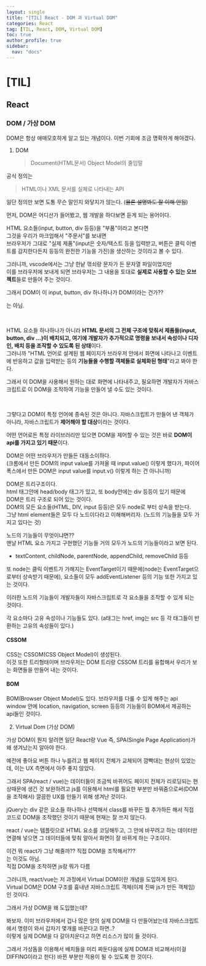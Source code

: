 ```yaml
---
layout: single
title: "[TIL] React - DOM 과 Virtual DOM"
categories: React
tag: [TIL, React, DOM, Virtual DOM]
toc: true
author_profile: true
sidebar:
  nav: "docs"
---
```


# [TIL]

## React

### DOM / 가상 DOM

DOM은 항상 애매모호하게 알고 있는 개념이다. 이번 기회에 조금 명확하게 해야겠다.

1. DOM
   > Document(HTML문서) Object Model의 줄임말

공식 정의는

> HTML이나 XML 문서를 실체로 나타내는 API

일단 정의만 보면 도통 무슨 말인지 와닿지가 않는다. (~~물론 설명봐도 잘 이해 안됨~~)

먼저, DOM은 어디선가 들어봤고, 웹 개발을 하다보면 듣게 되는 용어이다.

HTML 요소들(input, button, div 등등)을 "부품"이라고 본다면
<br>그것을 우리가 마크업해서 "주문서"를 보내면 <br>브라우저가 그대로 "실제 제품"(input은 숫자/텍스트 등을 입력받고, 버튼은 클릭 이벤트를 감지한다든지 등등의 완전한 기능을 가진)을 생산하는 것이라고 볼 수 있다.

그러니까, vscode에서는 그냥 한낱 꺾쇠랑 문자가 든 문자열 파일이었지만
<br>이를 브라우저에 보내게 되면 브라우저는 그 내용을 토대로 **실제로 사용할 수 있는 오브젝트**들로 만들어 주는 것이다.

그래서 DOM이 이 input, button, div 하나하나가 DOM이라는 건가??

는 아님.

<br>

HTML 요소들 하나하나가 아니라 **HTML 문서의 그 전체 구조에 맞춰서 제품들(input, button, div ...)이 배치되고, 여기에 개발자가 추가적으로 명령을 보내서 속성이나 디자인, 배치 등을 조작할 수 있도록 된 상태**이다.
<br>그러니까 "HTML 언어로 설계된 웹 페이지가 브라우저 안에서 화면에 나타나고 이벤트에 반응하고 값을 입력받는 등의 **기능들을 수행할 객체들로 실체화된 형태**"라고 봐야 한다.

그래서 이 DOM을 사용해서 원하는 대로 화면에 나타내주고, 필요하면 개발자가 자바스크립트로 이 DOM을 조작하여 기능을 만들어 낼 수도 있는 것이다.

<br>

그렇다고 DOM이 특정 언어에 종속된 것은 아니다.
자바스크립트가 만들어 낸 객체가 아니라, 자바스크립트가 **제어해야 할 대상**이라는 것이다.

어떤 언어로든 특정 라이브러리만 있으면 DOM을 제어할 수 있는 것은 바로 **DOM이 api를 가지고 있기 때문**이다.

DOM은 어떤 브라우저가 만들든 대동소이하다.
<br>(크롬에서 만든 DOM의 input value를 가져올 때 input.value() 이렇게 했다가, 파이어폭스에서 만든 DOM은 input value를 input.v() 이렇게 하는 건 아니니까)

DOM은 트리구조이다.
<br>html 태그안에 head/body 태그가 있고, 또 body안에는 div 등등이 있기 때문에 DOM은 트리 구조로 되어 있는 것이다.
<br>DOM의 모든 요소들(HTML, DIV, input 등등)은 모두 node로 부터 상속을 받는다.
<br>그냥 html element들은 모두 다 노드이다라고 이해해버리자. (노드의 기능들을 모두 가지고 있다는 것)

노드의 기능들이 무엇이냐면??
<br>맨날 HTML 요소 가지고 구현했던 기능들 거의 모두가 노드의 기능들이라고 보면 된다.

- textContent, childNode, parentNode, appendChild, removeChild 등등

또 node는 클릭 이벤트가 가해지는 EventTarget이기 때문에(node는 EventTarget으로부터 상속받기 때문에), 요소들이 모두 addEventListener 등의 기능 또한 가지고 있는 것이다.

이러한 노드의 기능들이 개발자들이 자바스크립트로 각 요소들을 조작할 수 있게 되는 것이다.

각 요소마다 고유 속성이나 기능들도 있다. (a태그는 href, img는 src 등 각 태그들이 반환하는 고유의 속성들이 있다.)

#### CSSOM

CSS는 CSSOM(CSS Object Model)이 생성된다.
<br>이것 또한 트리형태이며 브라우저는 DOM 트리랑 CSSOM 트리를 융합해서 우리가 보는 화면들을 만들어 내는 것이다.

#### BOM

BOM(Browser Object Model)도 있다. 브라우저를 다룰 수 있게 해주는 api
<br>window 안에 location, navigation, screen 등등의 기능들이 BOM에서 제공하는 api들인 것이다.

2. Virtual Dom (가상 DOM)

가상 DOM이 뭔지 알려면 일단 React랑 Vue 즉, SPA(Single Page Application)가 왜 생겨났는지 알아야 한다.

예전에 좋아요 버튼 하나 누를려고 웹 페이지 전체가 교체되어 깜빡대는 현상이 있었는데, 이는 UX 측면에서 아주 좋지 않았다.

그래서 SPA(react / vue)는 데이터들이 조금씩 바뀌어도 페이지 전체가 리로딩되는 현상때문에 생긴 것 보완하려고 js를 이용해서 html를 필요한 부분만 바꿔줌으로써(DOM을 조작해서) 깔끔한 UX를 만들기 위해 생겨난 것이다.

jQuery는 div 같은 요소들 하나하나 선택해서 class를 바꾸든 뭘 추가하든 해서 직접 코드로 DOM을 조작했던 것이기 때문에 현재는 잘 쓰지 않는다.

react / vue는 템플릿으로 HTML 요소를 코딩해두고, 그 안에 바꾸려고 하는 데이터만 연결해 넣으면 그 데이터들에 맞춰 알아서 화면이 잘 바뀌게 하는 구조이다.

이건 뭐 react가 그냥 해줄까?? 직접 DOM을 조작해서???
<br>는 이것도 아님.
<br>직접 DOM을 조작하면 js랑 뭐가 다름

그러니까, react/vue는 저 과정에서 Virtual DOM이란 개념을 도입하게 된다.
<br>Virtual DOM은 DOM 구조를 흉내낸 자바스크립트 객체(이제 진짜 js가 만든 객체임)인 것이다.

그래서 가상 DOM을 왜 도입했는데?

봐보자. 이미 브라우저에서 겁나 많은 양의 실제 DOM을 다 만들어놨는데 자바스크립트에서 명령이 와서 갑자기 몇개를 바꾼다고 하면..?
<br>이렇게 실제 DOM을 다 갈아치운다고 하면 리소스가 많이 들 것이다.

그래서 가상돔을 이용해서 배치들을 미리 짜둔다음에 실제 DOM과 비교해서(이걸 DIFFING이라고 한다) 바뀐 부분만 적용이 될 수 있도록 한 것이다.

